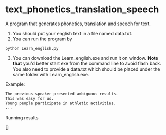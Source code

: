 # text_phonetics_translation_speech
A program that generates phonetics, translation and speech for text.

1. You should put your english text in a file named data.txt.
2. You can run the program by
```bash
python Learn_english.py
```
3. You can download the Learn_english.exe and run it on window. **Note that** you'd better start exe from the command line to avoid flash back. You also need to provide a data.txt which should be placed under the same folder with Learn_english.exe.

Example:

```data.txt
The previous speaker presented ambiguous results. 
This was easy for us. 
Young people participate in athletic activities.
...

```

Running results

[]
